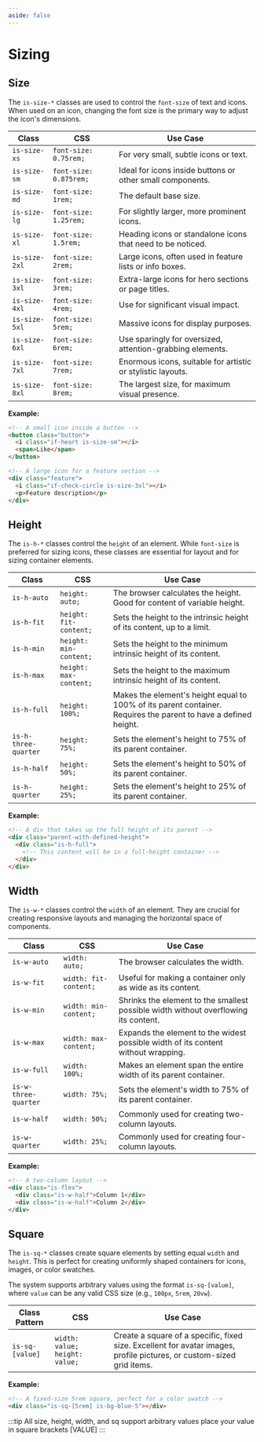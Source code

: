 ```yaml
---
aside: false
---
```

# Sizing

## Size

The `is-size-*` classes are used to control the `font-size` of text and icons. When used on an icon, changing the font size is the primary way to adjust the icon's dimensions.

| Class | CSS | Use Case |
| --- | --- | --- |
| `is-size-xs` | `font-size: 0.75rem;` | For very small, subtle icons or text. |
| `is-size-sm` | `font-size: 0.875rem;` | Ideal for icons inside buttons or other small components. |
| `is-size-md` | `font-size: 1rem;` | The default base size. |
| `is-size-lg` | `font-size: 1.25rem;` | For slightly larger, more prominent icons. |
| `is-size-xl` | `font-size: 1.5rem;` | Heading icons or standalone icons that need to be noticed. |
| `is-size-2xl`| `font-size: 2rem;` | Large icons, often used in feature lists or info boxes. |
| `is-size-3xl`| `font-size: 3rem;` | Extra-large icons for hero sections or page titles. |
| `is-size-4xl`| `font-size: 4rem;` | Use for significant visual impact. |
| `is-size-5xl`| `font-size: 5rem;` | Massive icons for display purposes. |
| `is-size-6xl`| `font-size: 6rem;` | Use sparingly for oversized, attention-grabbing elements. |
| `is-size-7xl`| `font-size: 7rem;` | Enormous icons, suitable for artistic or stylistic layouts. |
| `is-size-8xl`| `font-size: 8rem;` | The largest size, for maximum visual presence. |

**Example:**
```html
<!-- A small icon inside a button -->
<button class="button">
  <i class="if-heart is-size-sm"></i>
  <span>Like</span>
</button>

<!-- A large icon for a feature section -->
<div class="feature">
  <i class="if-check-circle is-size-3xl"></i>
  <p>Feature description</p>
</div>
```

## Height

The `is-h-*` classes control the `height` of an element. While `font-size` is preferred for sizing icons, these classes are essential for layout and for sizing container elements.

| Class | CSS | Use Case |
| --- | --- | --- |
| `is-h-auto` | `height: auto;` | The browser calculates the height. Good for content of variable height. |
| `is-h-fit` | `height: fit-content;` | Sets the height to the intrinsic height of its content, up to a limit. |
| `is-h-min` | `height: min-content;` | Sets the height to the minimum intrinsic height of its content. |
| `is-h-max` | `height: max-content;` | Sets the height to the maximum intrinsic height of its content. |
| `is-h-full` | `height: 100%;` | Makes the element's height equal to 100% of its parent container. Requires the parent to have a defined height. |
| `is-h-three-quarter` | `height: 75%;` | Sets the element's height to 75% of its parent container. |
| `is-h-half` | `height: 50%;` | Sets the element's height to 50% of its parent container. |
| `is-h-quarter` | `height: 25%;` | Sets the element's height to 25% of its parent container. |

**Example:**
```html
<!-- A div that takes up the full height of its parent -->
<div class="parent-with-defined-height">
  <div class="is-h-full">
    <!-- This content will be in a full-height container -->
  </div>
</div>
```

## Width

The `is-w-*` classes control the `width` of an element. They are crucial for creating responsive layouts and managing the horizontal space of components.

| Class | CSS | Use Case |
| --- | --- | --- |
| `is-w-auto` | `width: auto;` | The browser calculates the width. |
| `is-w-fit` | `width: fit-content;` | Useful for making a container only as wide as its content. |
| `is-w-min` | `width: min-content;` | Shrinks the element to the smallest possible width without overflowing its content. |
| `is-w-max` | `width: max-content;` | Expands the element to the widest possible width of its content without wrapping. |
| `is-w-full` | `width: 100%;` | Makes an element span the entire width of its parent container. |
| `is-w-three-quarter` | `width: 75%;` | Sets the element's width to 75% of its parent container. |
| `is-w-half` | `width: 50%;` | Commonly used for creating two-column layouts. |
| `is-w-quarter` | `width: 25%;` | Commonly used for creating four-column layouts. |

**Example:**
```html
<!-- A two-column layout -->
<div class="is-flex">
  <div class="is-w-half">Column 1</div>
  <div class="is-w-half">Column 2</div>
</div>
```

## Square

The `is-sq-*` classes create square elements by setting equal `width` and `height`. This is perfect for creating uniformly shaped containers for icons, images, or color swatches.

The system supports arbitrary values using the format `is-sq-[value]`, where `value` can be any valid CSS size (e.g., `100px`, `5rem`, `20vw`).

| Class Pattern | CSS | Use Case |
| --- | --- | --- |
| `is-sq-[value]` | `width: value; height: value;` | Create a square of a specific, fixed size. Excellent for avatar images, profile pictures, or custom-sized grid items. |

**Example:**
```html
<!-- A fixed-size 5rem square, perfect for a color swatch -->
<div class="is-sq-[5rem] is-bg-blue-5"></div>
```

:::tip
All size, height, width, and sq support arbitrary values place your value in square brackets [VALUE]
:::